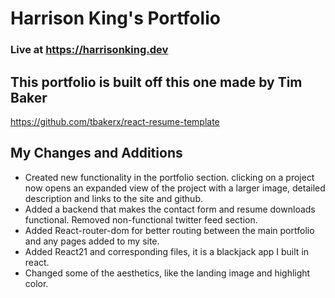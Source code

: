 # Harrison King's Portfolio
### Live at https://harrisonking.dev

## This portfolio is built off this one made by Tim Baker
https://github.com/tbakerx/react-resume-template

## My Changes and Additions
- Created new functionality in the portfolio section. clicking on a project now opens an expanded view of the project with a larger image, detailed description and links to the site and github.
- Added a backend that makes the contact form and resume downloads functional. Removed non-functional twitter feed section.
- Added React-router-dom for better routing between the main portfolio and any pages added to my site.
- Added React21 and corresponding files, it is a blackjack app I built in react.
- Changed some of the aesthetics, like the landing image and highlight color.
